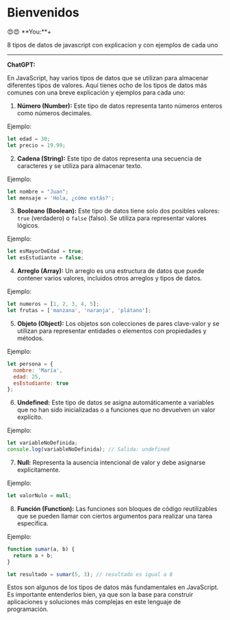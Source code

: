  <h1> Bienvenidos </h1>
 😍😍
**You:**+

8 tipos de datos de javascript con explicacion y  con ejemplos de cada uno 


* * *

**ChatGPT:**

En JavaScript, hay varios tipos de datos que se utilizan para almacenar diferentes tipos de valores. Aquí tienes ocho de los tipos de datos más comunes con una breve explicación y ejemplos para cada uno:

1. **Número (Number):** Este tipo de datos representa tanto números enteros como números decimales.

Ejemplo:

```javascript
let edad = 30;
let precio = 19.99;
```

2. **Cadena (String):** Este tipo de datos representa una secuencia de caracteres y se utiliza para almacenar texto.

Ejemplo:

```javascript
let nombre = "Juan";
let mensaje = 'Hola, ¿cómo estás?';
```

3. **Booleano (Boolean):** Este tipo de datos tiene solo dos posibles valores: `true` (verdadero) o `false` (falso). Se utiliza para representar valores lógicos.

Ejemplo:

```javascript
let esMayorDeEdad = true;
let esEstudiante = false;
```

4. **Arreglo (Array):** Un arreglo es una estructura de datos que puede contener varios valores, incluidos otros arreglos y tipos de datos.

Ejemplo:

```javascript
let numeros = [1, 2, 3, 4, 5];
let frutas = ['manzana', 'naranja', 'plátano'];
```

5. **Objeto (Object):** Los objetos son colecciones de pares clave-valor y se utilizan para representar entidades o elementos con propiedades y métodos.

Ejemplo:

```javascript
let persona = {
  nombre: 'María',
  edad: 25,
  esEstudiante: true
};
```

6. **Undefined:** Este tipo de datos se asigna automáticamente a variables que no han sido inicializadas o a funciones que no devuelven un valor explícito.

Ejemplo:

```javascript
let variableNoDefinida;
console.log(variableNoDefinida); // Salida: undefined
```

7. **Null:** Representa la ausencia intencional de valor y debe asignarse explícitamente.

Ejemplo:

```javascript
let valorNulo = null;
```

8. **Función (Function):** Las funciones son bloques de código reutilizables que se pueden llamar con ciertos argumentos para realizar una tarea específica.

Ejemplo:

```javascript
function sumar(a, b) {
  return a + b;
}

let resultado = sumar(5, 3); // resultado es igual a 8
```

Estos son algunos de los tipos de datos más fundamentales en JavaScript. Es importante entenderlos bien, ya que son la base para construir aplicaciones y soluciones más complejas en este lenguaje de programación.
